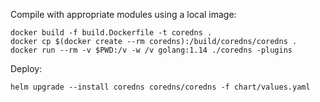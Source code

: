 Compile with appropriate modules using a local image:

```
docker build -f build.Dockerfile -t coredns .
docker cp $(docker create --rm coredns):/build/coredns/coredns .
docker run --rm -v $PWD:/v -w /v golang:1.14 ./coredns -plugins
```

Deploy:

```
helm upgrade --install coredns coredns/coredns -f chart/values.yaml
```
